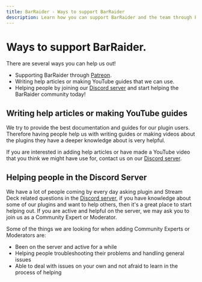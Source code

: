 ```yaml
---
title: BarRaider - Ways to support BarRaider
description: Learn how you can support BarRaider and the team through Patreon, contribute to help articles, make YouTube videos, or help people in the Discord server. Join the BarRaider community today!
---
```


# Ways to support BarRaider.
There are several ways you can help us out!

- Supporting BarRaider through [Patreon](https://www.patreon.com/barraider).
- Writing help articles or making YouTube guides that we can use.
- Helping people by joining our [Discord server](https://www.discord.barraider.com) and start helping the BarRaider community today!
<!---- Helping with our Open-Source projects found in [BarRaiders Github](https://github.com/BarRaider)
    - Developers who can port plugins over to Mac is needed --->

## Writing help articles or making YouTube guides
We try to provide the best documentation and guides for our plugin users. Therefore having people help us with writing guides or making videos about the plugins they have a deeper knowledge about is very helpful.

If you are interested in adding help articles or have made a YouTube video that you think we might have use for, contact us on our [Discord server](https://www.discord.barraider.com).

## Helping people in the Discord Server
We have a lot of people coming by every day asking plugin and Stream Deck related questions in the [Discord server](https://www.discord.barraider.com), if you have knowledge about some of our plugins and want to help others, then it's a great place to start helping out. If you are active and helpful on the server, we may ask you to join us as a Community Expert or Moderator.

Some of the things we are looking for when adding Community Experts or Moderators are:

- Been on the server and active for a while
- Helping people troubleshooting their problems and handling general issues
- Able to deal with issues on your own and not afraid to learn in the process of helping

